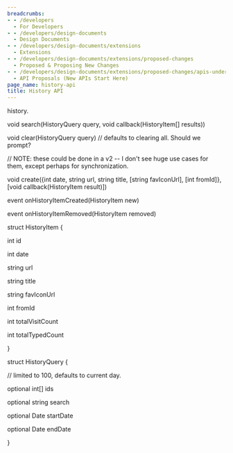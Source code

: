 ```yaml
---
breadcrumbs:
- - /developers
  - For Developers
- - /developers/design-documents
  - Design Documents
- - /developers/design-documents/extensions
  - Extensions
- - /developers/design-documents/extensions/proposed-changes
  - Proposed & Proposing New Changes
- - /developers/design-documents/extensions/proposed-changes/apis-under-development
  - API Proposals (New APIs Start Here)
page_name: history-api
title: History API
---
```


history.

void search(HistoryQuery query, void callback(HistoryItem\[\] results))

void clear(HistoryQuery query) // defaults to clearing all. Should we prompt?

// NOTE: these could be done in a v2 -- I don't see huge use cases for them,
except perhaps for synchronization.

void create({int date, string url, string title, \[string favIconUrl\], \[int
fromId\]}, \[void callback(HistoryItem result)\])

event onHistoryItemCreated(HistoryItem new)

event onHistoryItemRemoved(HistoryItem removed)

struct HistoryItem {

int id

int date

string url

string title

string favIconUrl

int fromId

int totalVisitCount

int totalTypedCount

}

struct HistoryQuery {

// limited to 100, defaults to current day.

optional int\[\] ids

optional string search

optional Date startDate

optional Date endDate

}